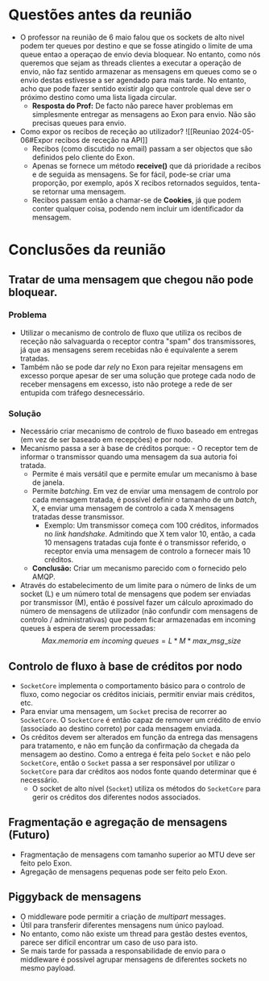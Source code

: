 # Questões antes da reunião
- O professor na reunião de 6 maio falou que os sockets de alto nivel podem ter queues por destino e que se fosse atingido o limite de uma queue entao a operaçao de envio devia bloquear. No entanto, como nós queremos que sejam as threads clientes a executar a operação de envio, não faz sentido armazenar as mensagens em queues como se o envio destas estivesse a ser agendado para mais tarde. No entanto, acho que pode fazer sentido existir algo que controle qual deve ser o próximo destino como uma lista ligada circular.
	- **Resposta do Prof:** De facto não parece haver problemas em simplesmente entregar as mensagens ao Exon para envio. Não são precisas queues para envio. 
- Como expor os recibos de receção ao utilizador? 
	![[Reuniao 2024-05-06#Expor recibos de receção na API]]
	- Recibos (como discutido no email) passam a ser objectos que são definidos pelo cliente do Exon. 
	- Apenas se fornece um método **receive()** que dá prioridade a recibos e de seguida as mensagens. Se for fácil, pode-se criar uma proporção, por exemplo, após X recibos retornados seguidos, tenta-se retornar uma mensagem.
	- Recibos passam então a chamar-se de **Cookies**, já que podem conter qualquer coisa, podendo nem incluir um identificador da mensagem.

# Conclusões da reunião
## **Tratar de uma mensagem que chegou não pode bloquear.**
### Problema
- Utilizar o mecanismo de controlo de fluxo que utiliza os recibos de receção não salvaguarda o receptor contra "spam" dos transmissores, já que as mensagens serem recebidas não é equivalente a serem tratadas.
- Também não se pode dar *rely* no Exon para rejeitar mensagens em excesso porque apesar de ser uma solução que protege cada nodo de receber mensagens em excesso, isto não protege a rede de ser entupida com tráfego desnecessário.
### Solução
- Necessário criar mecanismo de controlo de fluxo baseado em entregas (em vez de ser baseado em recepções) e por nodo.
- Mecanismo passa a ser à base de créditos porque:
		- O receptor tem de informar o transmissor quando uma mensagem da sua autoria foi tratada.
	- Permite é mais versátil que e permite emular um mecanismo à base de janela.
	- Permite *batching*. Em vez de enviar uma mensagem de controlo por cada mensagem tratada, é possível definir o tamanho de um *batch*, X, e enviar uma mensagem de controlo a cada X mensagens tratadas desse transmissor. 
		- Exemplo: Um transmissor começa com 100 créditos, informados no *link handshake*. Admitindo que X tem valor 10, então, a cada 10 mensagens tratadas cuja fonte é o transmissor referido, o receptor envia uma mensagem de controlo a fornecer mais 10 créditos.
	- **Conclusão:** Criar um mecanismo parecido com o fornecido pelo AMQP.
- Através do estabelecimento de um limite para o número de links de um socket (L) e um número total de mensagens que podem ser enviadas por transmissor (M), então é possível fazer um cálculo aproximado do número de mensagens de utilizador (não confundir com mensagens de controlo / administrativas) que podem ficar armazenadas em incoming queues à espera de serem processadas: $$ Max. memoria\ em\ incoming\ queues  = L * M * max\_msg\_size $$
## Controlo de fluxo à base de créditos por nodo
- `SocketCore` implementa o comportamento básico para o controlo de fluxo, como negociar os créditos iniciais, permitir enviar mais créditos, etc.
- Para enviar uma mensagem, um `Socket` precisa de recorrer ao `SocketCore`. O `SocketCore` é então capaz de remover um crédito de envio (associado ao destino correto) por cada mensagem enviada.
- Os créditos devem ser alterados em função da entrega das mensagens para tratamento, e não em função da confirmação da chegada da mensagem ao destino. Como a entrega é feita pelo `Socket` e não pelo `SocketCore`, então o `Socket` passa a ser responsável por utilizar o `SocketCore` para dar créditos aos nodos fonte quando determinar que é necessário. 
	- O socket de alto nível (`Socket`) utiliza os métodos do `SocketCore` para gerir os créditos dos diferentes nodos associados.

## Fragmentação e agregação de mensagens (Futuro)
 - Fragmentação de mensagens com tamanho superior ao MTU deve ser feito pelo Exon.
 - Agregação de mensagens pequenas pode ser feito pelo Exon.

## Piggyback de mensagens
- O middleware pode permitir a criação de *multipart* messages.
- Útil para transferir diferentes mensagens num único payload.
- No entanto, como não existe um thread para gestão destes eventos, parece ser difícil encontrar um caso de uso para isto.
- Se mais tarde for passada a responsabilidade de envio para o middleware é possível agrupar mensagens de diferentes sockets no mesmo payload.